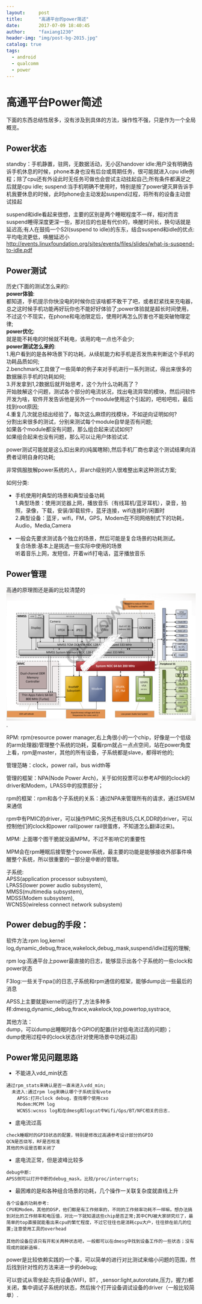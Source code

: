 ```yaml
---
layout:     post
title:      "高通平台的power简述"
date:       2017-07-09 18:40:45
author:     "faxiang1230"
header-img: "img/post-bg-2015.jpg"
catalog: true
tags:
  - android
  - qualcomm
  - power
---
```

# 高通平台Power简述

下面的东西总结性居多，没有涉及到具体的方法，操作性不强，只是作为一个全局概览。

## Power状态
standby：手机静置，驻网，无数据活动，无小区handover
idle:用户没有明确告诉手机休息的时候，phone本身也没有后台或周期任务，很可能就进入cpu idle例程；除了cpu还有外设此时无任务可做也会尝试主动挂起自己;所有条件都满足之后就是cpu idle;
suspend:当手机明确不使用时，特别是按了power键灭屏告诉手机我要休息的时候，此时phone会主动发起suspend过程，将所有的设备主动尝试挂起

suspend和idle看起来很想，主要的区别是两个睡眠程度不一样，相对而言suspend睡得深度更深一些，那对应的也是有代价的，唤醒时间长，换句话就是延迟高;有人在鼓捣一个S2I(suspend to idle)的东东，结合suspend和idle的优点:平均电流更低，唤醒延迟小
http://events.linuxfoundation.org/sites/events/files/slides/what-is-suspend-to-idle.pdf

## Power测试
历史(下面的测试怎么来的):  
**power体验**:  
都知道，手机提示你快没电的时候你应该啥都不敢干了吧，或者赶紧找来充电器，总之这时候手机功能再好玩你也不能好好体验了;power体验就是超长时间使用，不过这个不现实，在phone和电池限定后，使用时再怎么厉害也不能突破物理定律;  
**power优化**:  
就是能不耗电的时候就不耗电，该用的电一点也不会少;  
**power测试怎么来的**:  
1.用户看到的是各种场景下的功耗，从续航能力和手机是否发热来判断这个手机的功耗品质如何;    
2.benchmark工具做了一些简单的例子来对手机进行一系列测试，得出来很多的数据展示手机的功耗如何;  
3.开发拿到1,2数据后就开始思考，这个为什么功耗高了？  
开始肢解这个问题，测试各个部分的电流状况，找出电流异常的模块，然后问软件开发为啥，软件开发告诉他是另外一个module使用这个引起的，吧啦吧啦，最后找到root原因;  
4.重复几次就总结出经验了，每次这么麻烦的找模块，不如逆向证明如何?  
分割出来很多的测试，分别来测试每个module自举是否有问题;  
如果各个module都没有问题，那么组合起来试试如何?  
如果组合起来也没有问题，那么可以让用户体验试试.  

power测试可能就是这么扣出来的(纯属瞎掰),然后手机厂商也拿这个测试结果向消费者证明自身的功耗;

非常佩服肢解power系统的人，非arch级别的人很难整出来这种测试方案;

如何分类:  
- 手机使用时典型的场景和典型设备功耗  
1.典型场景：使用浏览器上网，播放音乐（有线耳机/蓝牙耳机），录音，拍照，录像，下载，安装/卸载软件，蓝牙连接，wifi连接时/闲置时  
2.典型设备：蓝牙，wifi，FM，GPS，Modem在不同网络制式下的功耗，Audio，Media,Camera  

- 一般会先要求测试各个独立的场景，然后可能是复合场景的功耗测试。  
复合场景:基本上是挑选一些实际中使用的场景  
听着音乐上网，发短信，开着wifi打电话，蓝牙播放音乐
## Power管理

高通的原理图还是画的比较清楚的
![image](../images/8974arch.png).

RPM:
rpm(resource power manager,右上角很小的一个chip，好像是一个低级的arm处理器)管理整个系统的功耗，莫看rpm就占一点点空间，站在power角度上看，rpm是master，其他的所有设备，子系统都是slave，都得听他的;

管理范畴：clock，power rail，bus width等

管理的框架：NPA(Node Power Arch)，关于如何投票可以参考AP侧的clock的driver和Modem，LPASS中的投票部分；

rpm的框架：rpm和各个子系统的关系：通过NPA来管理所有的请求，通过SMEM来通信

rpm中有PMIC的driver，可以操作PMIC;另外还有BUS,CLK,DDR的driver，可以控制他们的clock和power rail(power rail很蛋疼，不知道怎么翻译过来)。

MPM:
上面哪个图干脆就没画MPM，不过不影响它的重要性

MPM会在rpm睡眠后接管整个power系统，最主要的功能是能够接收外部事件唤醒整个系统，所以很重要的一部分是中断的管理。

子系统:  
APSS(application processor subsystem),  
LPASS(lower power audio subsystem),  
MMSS(multimedia subsystem),  
MDSS(Modem subsystem),  
WCNSS(wireless connect network subsystem)
## Power debug的手段：

软件方法:rpm log,kernel log,dynamic_debug,ftrace,wakelock,debug_mask,suspend/idle过程的理解;

rpm log:高通平台上power最直接的日志，能够显示出各个子系统的一些clock和power状态

F3log:一些关于npa()的日志,子系统和rpm通信的框架，能够dump出一些最后的消息

APSS上主要就是kernel的运行了,方法多种多样:dmesg,dynamic_debug,ftrace,wakelock,top,powertop,systrace,

其他方法：  
dump，可以dump出睡眠时各个GPIO的配置(针对低电流过高的问题)；  
dump使用过程中的clock状态(针对使用场景中功耗过高)  

## Power常见问题思路
- 不能进入vdd_min状态
```
通过rpm_stats来确认是否一直未进入vdd_min;
  未进入:通过rpm log来确认哪个子系统没有vote
    APSS:打开clock debug，查找哪个使用cxo
    Modem:MCPM log
    WCNSS:wcnss log和在dmesg和logcat中Wifi/Gps/BT/NFC相关的日志.
```
- 底电流过高
```
check睡眠时的GPIO状态的配置，特别是修改过高通参考设计部分的GPIO
QCN是否烧写，RF是否校准
其他的外设是否都关闭了
```
- 底电流正常，但是波峰比较多
```
debug中断:
APSS侧可以打开中断的debug_mask，比较/proc/interrupts;
```
- 最困难的是和各种组合场景的功耗，几个操作一关联复杂度就直线上升

```
各个设备的功耗参考:
CPU和Modem，其他的DSP，他们都是有工作频率的，不同的工作频率功耗不一样嘛。想办法搞到对比的工作频率和电压值，对比一下就知道这些chip是否正常;其中CPU被大家研究烂了，最简单的top直接就能看出来cpu的繁忙程度，不过它往往也是消耗cpu大户，往往排在前几的位置;注意使用工具的overhead

其他的设备应该只有开和关两种状态吧，一般都可以在dmesg中找到设备工作的一些状态；没有现成的就新造嘛.
```

power是比较依赖实践的一个事，可以简单的进行对比测试来缩小问题的范围，然后找到针对性的方法来进一步的debug;

可以尝试从零坐起:先将设备(WIFI，BT，,sensor:light,autorotate,压力，握力)都关闭，集中调试子系统的状态，然后挨个打开设备调试设备的driver（一般比较简单）.
